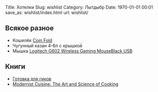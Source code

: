 Title: Хотелки
Slug: wishlist
Category: Лытдыбр
Date: 1970-01-01 00:01
save_as: wishlist/index.html
url: wishlist/

## Всякое разное

* Кошелёк [Coin Fold](http://bellroy.com/wallets/coin-fold-wallet?java)
* Чугунный казан 4-6л с крышкой
* Мышка [Logitech G602 Wireless Gaming MouseBlack USB](https://market.yandex.ru/product/10515529)

## Книги

* [Готовка для гиков](http://www.amazon.com/Cooking-Geeks-Science-Great-Hacks/dp/0596805888/)
* [Modernist Cuisine: The Art and Science of Cooking](http://www.amazon.com/Modernist-Cuisine-The-Science-Cooking/dp/0982761007)
